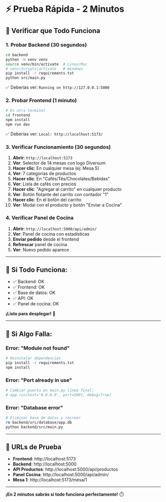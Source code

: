 # ⚡ Prueba Rápida - 2 Minutos

## 🚀 Verificar que Todo Funciona

### 1. Probar Backend (30 segundos)
```bash
cd backend
python -m venv venv
source venv/bin/activate  # Linux/Mac
# venv\Scripts\activate   # Windows
pip install -r requirements.txt
python src/main.py
```

✅ Deberías ver: `Running on http://127.0.0.1:5000`

### 2. Probar Frontend (1 minuto)
```bash
# En otra terminal
cd frontend
npm install
npm run dev
```

✅ Deberías ver: `Local: http://localhost:5173/`

### 3. Verificar Funcionamiento (30 segundos)

1. **Abrir**: `http://localhost:5173`
2. **Ver**: Selector de 14 mesas con logo Diversum
3. **Hacer clic**: En cualquier mesa (ej: Mesa 5)
4. **Ver**: 7 categorías de productos
5. **Hacer clic**: En "Cafés/Tés/Chocolates/Bebidas"
6. **Ver**: Lista de cafés con precios
7. **Hacer clic**: "Agregar al carrito" en cualquier producto
8. **Ver**: Botón flotante del carrito con contador "1"
9. **Hacer clic**: En el botón del carrito
10. **Ver**: Modal con el producto y botón "Enviar a Cocina"

### 4. Verificar Panel de Cocina
1. **Abrir**: `http://localhost:5000/api/admin/`
2. **Ver**: Panel de cocina con estadísticas
3. **Enviar pedido** desde el frontend
4. **Refrescar** panel de cocina
5. **Ver**: Nuevo pedido aparece

---

## 🎯 Si Todo Funciona:
- ✅ Backend: OK
- ✅ Frontend: OK  
- ✅ Base de datos: OK
- ✅ API: OK
- ✅ Panel de cocina: OK

**¡Listo para desplegar!** 🚀

---

## 🚨 Si Algo Falla:

### Error: "Module not found"
```bash
# Reinstalar dependencias
pip install -r requirements.txt
npm install
```

### Error: "Port already in use"
```bash
# Cambiar puerto en main.py línea final:
# app.run(host='0.0.0.0', port=5001, debug=True)
```

### Error: "Database error"
```bash
# Eliminar base de datos y recrear
rm backend/src/database/app.db
python backend/src/main.py
```

---

## 📱 URLs de Prueba

- **Frontend**: http://localhost:5173
- **Backend**: http://localhost:5000  
- **API Productos**: http://localhost:5000/api/productos
- **Panel Cocina**: http://localhost:5000/api/admin/
- **Mesa 1**: http://localhost:5173/mesa/1

---

**¡En 2 minutos sabrás si todo funciona perfectamente!** ⏱️

